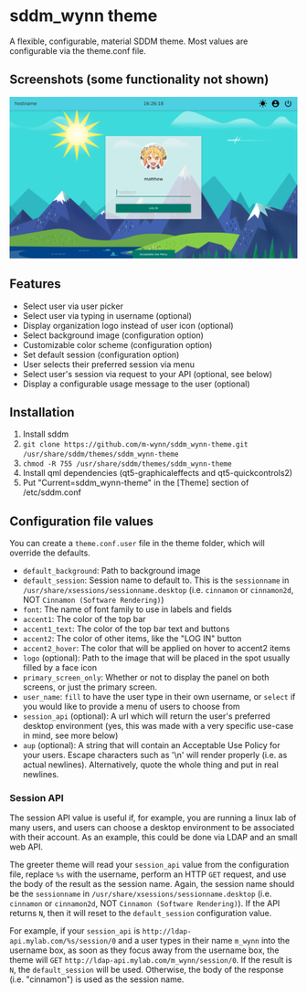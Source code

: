 sddm_wynn theme
===============

A flexible, configurable, material SDDM theme.  Most values are configurable via
the theme.conf file.

## Screenshots (some functionality not shown)

![Screenshot](screenshot.png)

## Features

* Select user via user picker
* Select user via typing in username (optional)
* Display organization logo instead of user icon (optional)
* Select background image (configuration option)
* Customizable color scheme (configuration option)
* Set default session (configuration option)
* User selects their preferred session via menu
* Select user's session via request to your API (optional, see below)
* Display a configurable usage message to the user (optional)

## Installation

1. Install sddm
2. `git clone https://github.com/m-wynn/sddm_wynn-theme.git /usr/share/sddm/themes/sddm_wynn-theme`
3. `chmod -R 755 /usr/share/sddm/themes/sddm_wynn-theme`
4. Install qml dependencies (qt5-graphicaleffects and qt5-quickcontrols2)
5. Put "Current=sddm_wynn-theme" in the [Theme] section of /etc/sddm.conf

## Configuration file values

You can create a `theme.conf.user` file in the theme folder, which will override
the defaults.

* `default_background`: Path to background image
* `default_session`: Session name to default to.  This is the `sessionname` in
  `/usr/share/xsessions/sessionname.desktop` (i.e. `cinnamon` or `cinnamon2d`,
  NOT `Cinnamon (Software Rendering)`)
* `font`: The name of font family to use in labels and fields
* `accent1`: The color of the top bar
* `accent1_text`: The color of the top bar text and buttons
* `accent2`: The color of other items, like the "LOG IN" button
* `accent2_hover`: The color that will be applied on hover to accent2 items
* `logo` (optional): Path to the image that will be placed in the spot usually
  filled by a face icon
* `primary_screen_only`: Whether or not to display the panel on both screens,
   or just the primary screen.
* `user_name`: `fill` to have the user type in their own username, or `select`
  if you would like to provide a menu of users to choose from
* `session_api` (optional): A url which will return the user's preferred
  desktop environment (yes, this was made with a very specific use-case in
  mind, see more below)
* `aup` (optional): A string that will contain an Acceptable Use Policy for
  your users.  Escape characters such as '\n' will render properly (i.e. as
  actual newlines).  Alternatively, quote the whole thing and put in real
  newlines.

### Session API

The session API value is useful if, for example, you are running a linux lab of
many users, and users can choose a desktop environment to be associated with
their account.  As an example, this could be done via LDAP and an small web API.

The greeter theme will read your `session_api` value from the configuration
file, replace `%s` with the username, perform an HTTP `GET` request, and use the
body of the result as the session name.  Again, the session name should be the
`sessionname` in `/usr/share/xsessions/sessionname.desktop` (i.e. `cinnamon` or
`cinnamon2d`, NOT `Cinnamon (Software Rendering)`).  If the API returns `N`,
then it will reset to the `default_session` configuration value.

For example, if your `session_api` is `http://ldap-api.mylab.com/%s/session/0`
and a user types in their name `m_wynn` into the username box, as soon as they
focus away from the username box, the theme will `GET`
`http://ldap-api.mylab.com/m_wynn/session/0`.  If the result is `N`, the
`default_session` will be used.  Otherwise, the body of the response (i.e.
"cinnamon") is used as the session name.

